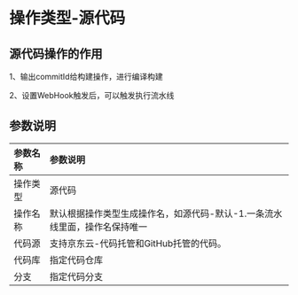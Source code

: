 # 操作类型-源代码


## 源代码操作的作用

1、输出commitId给构建操作，进行编译构建

2、设置WebHook触发后，可以触发执行流水线

## 参数说明

参数名称|参数说明
:---|:---
操作类型| 源代码
操作名称|默认根据操作类型生成操作名，如源代码-默认-1.一条流水线里面，操作名保持唯一
代码源|支持京东云-代码托管和GitHub托管的代码。
代码库|指定代码仓库
分支|指定代码分支




